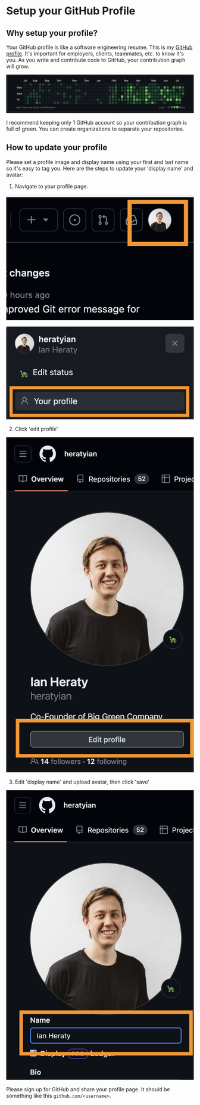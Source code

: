# Setup your GitHub Profile

## Why setup your profile?
Your GitHub profile is like a software engineering resume. This is my [GitHub profile](https://github.com/heratyian). It's important for employers, clients, teammates, etc. to know it's you. As you write and contribute code to GitHub, your contribution graph will grow.

![](/assets/graph.png)

<aside>
I recommend keeping only 1 GitHub account so your contribution graph is full of green. You can create organizations to separate your repositories.
</aside>

## How to update your profile
Please set a profile image and display name using your first and last name so it's easy to tag you. Here are the steps to update your 'display name' and avatar:

1. Navigate to your profile page.

![](/assets/nav.png)

![](/assets/your-profile-link.png)

2. Click 'edit profile'

![](/assets/edit-profile-link.png)

3. Edit 'display name' and upload avatar, then click 'save'

![](/assets/edit-display-name.png)

Please sign up for GitHub and share your profile page. It should be something like this `github.com/<username>`.

<!-- TODO: write question and handle submissions -->

